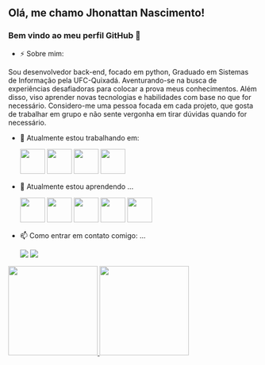 <link rel="stylesheet" href="https://cdn.jsdelivr.net/gh/devicons/devicon@v2.15.1/devicon.min.css">
          
## Olá, me chamo Jhonattan Nascimento! 
### Bem vindo ao meu perfil GitHub 👋
- ⚡ Sobre mim:

Sou desenvolvedor back-end, focado em python, Graduado em Sistemas de Informação pela UFC-Quixadá. Aventurando-se na busca de experiências desafiadoras para colocar a prova meus conhecimentos. Além disso, viso aprender novas tecnologias e habilidades com base no que for necessário. Considero-me uma pessoa focada em cada projeto, que gosta de trabalhar em grupo e não sente vergonha em tirar dúvidas quando for necessário.

- 🔭 Atualmente estou trabalhando em:
          
    <img height=50 width=50 src="https://cdn.jsdelivr.net/gh/devicons/devicon/icons/python/python-original-wordmark.svg" /> <img height=50 width=50 src="https://cdn.jsdelivr.net/gh/devicons/devicon/icons/fastapi/fastapi-original-wordmark.svg" /> <img height=50 width=50 src="https://cdn.jsdelivr.net/gh/devicons/devicon/icons/postgresql/postgresql-original-wordmark.svg" /> <img height=50 width=50 src="https://cdn.jsdelivr.net/gh/devicons/devicon/icons/docker/docker-original-wordmark.svg" />
          
- 🌱 Atualmente estou aprendendo ...
          
     <img height=50 width=50  src="https://cdn.jsdelivr.net/gh/devicons/devicon/icons/fastapi/fastapi-original-wordmark.svg" /> <img height=50 width=50 src="https://cdn.jsdelivr.net/gh/devicons/devicon/icons/flask/flask-original-wordmark.svg" /> <img height=50 width=50 src="https://cdn.jsdelivr.net/gh/devicons/devicon/icons/javascript/javascript-original.svg" /> <img height=50 width=50 src="https://cdn.jsdelivr.net/gh/devicons/devicon/icons/nodejs/nodejs-original-wordmark.svg" /> <img height=50 width=50 src="https://cdn.jsdelivr.net/gh/devicons/devicon/icons/docker/docker-original-wordmark.svg" />

- 📫 Como entrar em contato comigo: ...
          <div>
          <a href = "jhonattan.nascimento.barbosa@gmail.com"><img src="https://img.shields.io/badge/Gmail-D14836?style=for-the-badge&logo=gmail&logoColor=white" target="_blank"></a>
          <a href="https://www.linkedin.com/in/jhonattan-nascimento-barbosa/" target="_blank"><img src="https://img.shields.io/badge/-LinkedIn-%230077B5?style=for-the-badge&logo=linkedin&logoColor=white" target="_blank"></a>   
          </div>

<div>
<a href="https://github.com/jhonattan31">
<img height="180em" src="https://github-readme-stats.vercel.app/api/top-langs/?username=jhonattan31&layout=compact&langs_count=7&theme=dracula"/>
<img height="180em" src="https://github-readme-stats.vercel.app/api?username=jhonattan31&show_icons=true&theme=dracula&include_all_commits=true&count_private=true"/>
</div>
